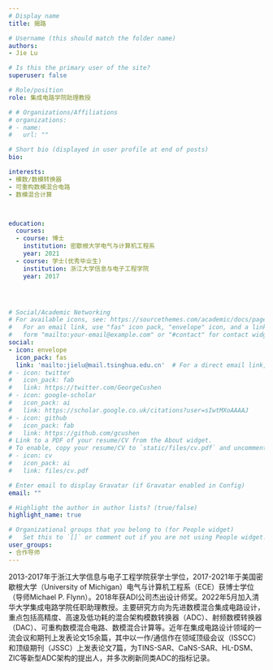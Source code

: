 ```yaml
---
# Display name
title: 揭路

# Username (this should match the folder name)
authors:
- Jie Lu

# Is this the primary user of the site?
superuser: false

# Role/position
role: 集成电路学院助理教授

# # Organizations/Affiliations
# organizations:
# - name: 
#   url: ""

# Short bio (displayed in user profile at end of posts)
bio: 

interests:
- 模数/数模转换器
- 可重构数模混合电路
- 数模混合计算



education:
  courses:
  - course: 博士
    institution: 密歇根大学电气与计算机工程系
    year: 2021
  - course: 学士(优秀毕业生)
    institution: 浙江大学信息与电子工程学院
    year: 2017




# Social/Academic Networking
# For available icons, see: https://sourcethemes.com/academic/docs/page-builder/#icons
#   For an email link, use "fas" icon pack, "envelope" icon, and a link in the
#   form "mailto:your-email@example.com" or "#contact" for contact widget.
social:
- icon: envelope
  icon_pack: fas
  link: 'mailto:jielu@mail.tsinghua.edu.cn'  # For a direct email link, use "mailto:test@example.org".
# - icon: twitter
#   icon_pack: fab
#   link: https://twitter.com/GeorgeCushen
# - icon: google-scholar
#   icon_pack: ai
#   link: https://scholar.google.co.uk/citations?user=sIwtMXoAAAAJ
# - icon: github
#   icon_pack: fab
#   link: https://github.com/gcushen
# Link to a PDF of your resume/CV from the About widget.
# To enable, copy your resume/CV to `static/files/cv.pdf` and uncomment the lines below.
# - icon: cv
#   icon_pack: ai
#   link: files/cv.pdf

# Enter email to display Gravatar (if Gravatar enabled in Config)
email: ""

# Highlight the author in author lists? (true/false)
highlight_name: true

# Organizational groups that you belong to (for People widget)
#   Set this to `[]` or comment out if you are not using People widget.
user_groups:
- 合作导师
---
```

2013-2017年于浙江大学信息与电子工程学院获学士学位，2017-2021年于美国密歇根大学（University of Michigan）电气与计算机工程系（ECE）获博士学位（导师Michael P. Flynn）。2018年获ADI公司杰出设计师奖。2022年5月加入清华大学集成电路学院任职助理教授。主要研究方向为先进数模混合集成电路设计，重点包括高精度、高速及低功耗的混合架构模数转换器（ADC）、射频数模转换器（DAC）、可重构数模混合电路、数模混合计算等。近年在集成电路设计领域的一流会议和期刊上发表论文15余篇，其中以一作/通信作在领域顶级会议（ISSCC）和顶级期刊（JSSC）上发表论文7篇，为TINS-SAR、CaNS-SAR、HL-DSM、ZIC等新型ADC架构的提出人，并多次刷新同类ADC的指标记录。
